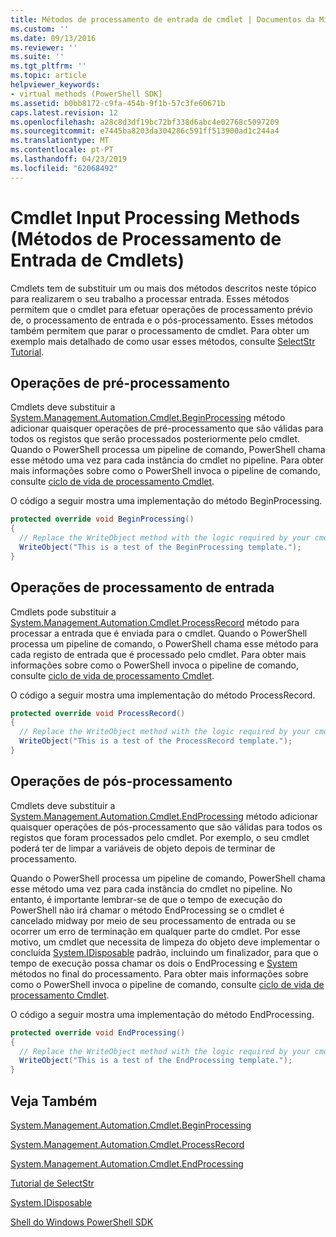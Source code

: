 ```yaml
---
title: Métodos de processamento de entrada de cmdlet | Documentos da Microsoft
ms.custom: ''
ms.date: 09/13/2016
ms.reviewer: ''
ms.suite: ''
ms.tgt_pltfrm: ''
ms.topic: article
helpviewer_keywords:
- virtual methods (PowerShell SDK]
ms.assetid: b0bb8172-c9fa-454b-9f1b-57c3fe60671b
caps.latest.revision: 12
ms.openlocfilehash: a28c8d3df19bc72bf338d6abc4e02768c5097209
ms.sourcegitcommit: e7445ba8203da304286c591ff513900ad1c244a4
ms.translationtype: MT
ms.contentlocale: pt-PT
ms.lasthandoff: 04/23/2019
ms.locfileid: "62068492"
---
```

# <a name="cmdlet-input-processing-methods"></a>Cmdlet Input Processing Methods (Métodos de Processamento de Entrada de Cmdlets)

Cmdlets tem de substituir um ou mais dos métodos descritos neste tópico para realizarem o seu trabalho a processar entrada.
Esses métodos permitem que o cmdlet para efetuar operações de processamento prévio de, o processamento de entrada e o pós-processamento.
Esses métodos também permitem que parar o processamento de cmdlet.
Para obter um exemplo mais detalhado de como usar esses métodos, consulte [SelectStr Tutorial](selectstr-tutorial.md).

## <a name="pre-processing-operations"></a>Operações de pré-processamento

Cmdlets deve substituir a [System.Management.Automation.Cmdlet.BeginProcessing](/dotnet/api/System.Management.Automation.Cmdlet.BeginProcessing) método adicionar quaisquer operações de pré-processamento que são válidas para todos os registos que serão processados posteriormente pelo cmdlet.
Quando o PowerShell processa um pipeline de comando, PowerShell chama esse método uma vez para cada instância do cmdlet no pipeline.
Para obter mais informações sobre como o PowerShell invoca o pipeline de comando, consulte [ciclo de vida de processamento Cmdlet](/previous-versions/ms714429(v=vs.85)).

O código a seguir mostra uma implementação do método BeginProcessing.

```csharp
protected override void BeginProcessing()
{
  // Replace the WriteObject method with the logic required by your cmdlet.
  WriteObject("This is a test of the BeginProcessing template.");
}
```

## <a name="input-processing-operations"></a>Operações de processamento de entrada

Cmdlets pode substituir a [System.Management.Automation.Cmdlet.ProcessRecord](/dotnet/api/System.Management.Automation.Cmdlet.ProcessRecord) método para processar a entrada que é enviada para o cmdlet.
Quando o PowerShell processa um pipeline de comando, o PowerShell chama esse método para cada registo de entrada que é processado pelo cmdlet.
Para obter mais informações sobre como o PowerShell invoca o pipeline de comando, consulte [ciclo de vida de processamento Cmdlet](/previous-versions/ms714429(v=vs.85)).

O código a seguir mostra uma implementação do método ProcessRecord.

```csharp
protected override void ProcessRecord()
{
  // Replace the WriteObject method with the logic required by your cmdlet.
  WriteObject("This is a test of the ProcessRecord template.");
}
```

## <a name="post-processing-operations"></a>Operações de pós-processamento

Cmdlets deve substituir a [System.Management.Automation.Cmdlet.EndProcessing](/dotnet/api/System.Management.Automation.Cmdlet.EndProcessing) método adicionar quaisquer operações de pós-processamento que são válidas para todos os registos que foram processados pelo cmdlet.
Por exemplo, o seu cmdlet poderá ter de limpar a variáveis de objeto depois de terminar de processamento.

Quando o PowerShell processa um pipeline de comando, PowerShell chama esse método uma vez para cada instância do cmdlet no pipeline.
No entanto, é importante lembrar-se de que o tempo de execução do PowerShell não irá chamar o método EndProcessing se o cmdlet é cancelado midway por meio de seu processamento de entrada ou se ocorrer um erro de terminação em qualquer parte do cmdlet.
Por esse motivo, um cmdlet que necessita de limpeza do objeto deve implementar o concluída [System.IDisposable](/dotnet/api/System.IDisposable) padrão, incluindo um finalizador, para que o tempo de execução possa chamar os dois o EndProcessing e [ System](/dotnet/api/System.IDisposable.Dispose) métodos no final do processamento.
Para obter mais informações sobre como o PowerShell invoca o pipeline de comando, consulte [ciclo de vida de processamento Cmdlet](/previous-versions/ms714429(v=vs.85)).

O código a seguir mostra uma implementação do método EndProcessing.

```csharp
protected override void EndProcessing()
{
  // Replace the WriteObject method with the logic required by your cmdlet.
  WriteObject("This is a test of the EndProcessing template.");
}
```

## <a name="see-also"></a>Veja Também

[System.Management.Automation.Cmdlet.BeginProcessing](/dotnet/api/System.Management.Automation.Cmdlet.BeginProcessing)

[System.Management.Automation.Cmdlet.ProcessRecord](/dotnet/api/System.Management.Automation.Cmdlet.ProcessRecord)

[System.Management.Automation.Cmdlet.EndProcessing](/dotnet/api/System.Management.Automation.Cmdlet.EndProcessing)

[Tutorial de SelectStr](selectstr-tutorial.md)

[System.IDisposable](/dotnet/api/System.IDisposable)

[Shell do Windows PowerShell SDK](../windows-powershell-reference.md)

